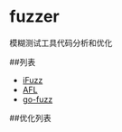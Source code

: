 # fuzzer
模糊测试工具代码分析和优化

##列表
- [iFuzz](iFuzz/README.md) 
- [AFL](afl/README.md)
- [go-fuzz](go-fuzz/README.md)



##优化列表
